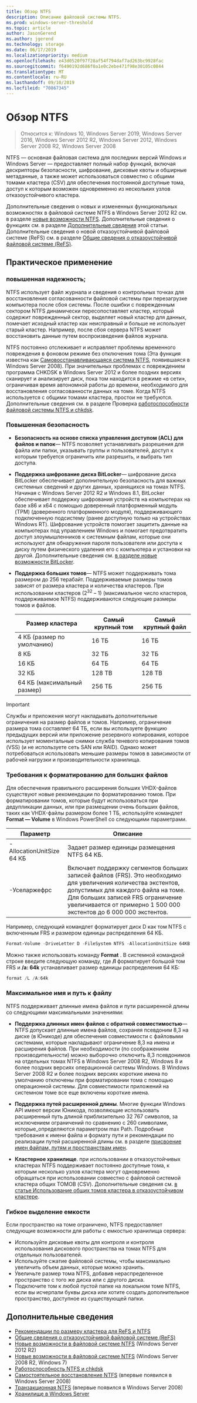 ```yaml
---
title: Обзор NTFS
description: Описание файловой системы NTFS.
ms.prod: windows-server-threshold
ms.topic: article
author: JasonGerend
ms.author: jgerend
ms.technology: storage
ms.date: 06/17/2019
ms.localizationpriority: medium
ms.openlocfilehash: e43d0520f97f28af54f794daf7ad263bc9928fac
ms.sourcegitcommit: f6490192d686f0a1e0c2ebe471f98e30105c0844
ms.translationtype: MT
ms.contentlocale: ru-RU
ms.lasthandoff: 09/10/2019
ms.locfileid: "70867345"
---
```

# <a name="ntfs-overview"></a>Обзор NTFS

>Относится к: Windows 10, Windows Server 2019, Windows Server 2016, Windows Server 2012 R2, Windows Server 2012, Windows Server 2008 R2, Windows Server 2008

NTFS — основная файловая система для последних версий Windows и Windows Server — предоставляет полный набор функций, включая дескрипторы безопасности, шифрование, дисковые квоты и обширные метаданные, а также может использоваться совместно с общими томами кластера (CSV) для обеспечения постоянной доступные тома, доступ к которым возможен одновременно из нескольких узлов отказоустойчивого кластера.

Дополнительные сведения о новых и измененных функциональных возможностях в файловой системе NTFS в Windows Server 2012 R2 см. в разделе [новые возможности NTFS](https://docs.microsoft.com/previous-versions/windows/it-pro/windows-server-2012-r2-and-2012/dn466520(v%3dws.11)). Дополнительные сведения о функциях см. в разделе [Дополнительные сведения](#additional-information) этой статьи. Дополнительные сведения о новой отказоустойчивой файловой системе (ReFS) см. в разделе [Общие сведения о отказоустойчивой файловой системе (ReFS)](../refs/refs-overview.md).

## <a name="practical-applications"></a>Практическое применение

### <a name="increased-reliability"></a>повышенная надежность;

NTFS использует файл журнала и сведения о контрольных точках для восстановления согласованности файловой системы при перезагрузке компьютера после сбоя системы. После ошибки с поврежденным сектором NTFS динамически пересопоставляет кластер, который содержит поврежденный сектор, выделяет новый кластер для данных, помечает исходный кластер как неисправный и больше не использует старый кластер. Например, после сбоя сервера NTFS может восстановить данные путем воспроизведения файлов журнала.

NTFS постоянно отслеживает и исправляет проблемы временного повреждения в фоновом режиме без отключения тома (Эта функция известна как [Самовосстанавливающаяся система NTFS](https://docs.microsoft.com/previous-versions/windows/it-pro/windows-server-2008-R2-and-2008/cc771388(v=ws.10)), появившаяся в Windows Server 2008). При значительных проблемах с повреждением программа CHKDSK в Windows Server 2012 и более поздних версиях сканирует и анализирует диск, пока том находится в режиме «в сети», ограничивая время автономной работы до времени, необходимого для восстановления согласованности данных на томе. Когда NTFS используется с общими томами кластера, простои не требуются. Дополнительные сведения см. в разделе Проверка [работоспособности файловой системы NTFS и chkdsk](https://docs.microsoft.com/previous-versions/windows/it-pro/windows-server-2012-r2-and-2012/hh831536(v%3dws.11)).

### <a name="increased-security"></a>Повышенная безопасность

- **Безопасность на основе списка управления доступом (ACL) для файлов и папок**— NTFS позволяет устанавливать разрешения для файла или папки, указывать группы и пользователей, доступ к которым требуется ограничить или разрешить, и выбрать тип доступа.

- **Поддержка шифрование диска BitLocker**— шифрование диска BitLocker обеспечивает дополнительную безопасность для важных системных сведений и других данных, хранящихся на томах NTFS. Начиная с Windows Server 2012 R2 и Windows 8.1, BitLocker обеспечивает поддержку шифрования устройств на компьютерах на базе x86 и x64 с помощью доверенный платформенный модуль (TPM) (доверенного платформенного модуля), поддерживающего подключенную подсистему (ранее доступную только на устройствах Windows RT). Шифрование устройств помогает защитить данные на компьютерах под управлением Windows и помогает предотвратить доступ злоумышленников к системным файлам, которые они используют для обнаружения пароля пользователя или доступа к диску путем физического удаления его с компьютера и установки на другой. Дополнительные сведения см. [в разделе новые возможности BitLocker](https://docs.microsoft.com/previous-versions/windows/it-pro/windows-server-2012-r2-and-2012/dn306081(v%3dws.11)).

- **Поддержка больших томов**— NTFS может поддерживать тома размером до 256 терабайт. Поддерживаемые размеры томов зависят от размера кластера и количества кластеров. При использовании кластеров (2<sup>32</sup> – 1) (максимальное число кластеров, поддерживаемое NTFS) поддерживаются следующие размеры томов и файлов.

  |Размер кластера|Самый крупный том|Самый крупный файл|
  |---|---|---|
  |4 КБ (размер по умолчанию)|16 ТБ|16 ТБ|
  |8 КБ|32 ТБ|32 ТБ|
  |16 КБ|64 ТБ|64 ТБ|
  |32 КБ|128 TB|128 TB|
  |64 КБ (максимальный размер)|256 ТБ|256 ТБ|

>[!IMPORTANT]
>Службы и приложения могут накладывать дополнительные ограничения на размер файлов и томов. Например, ограничение размера тома составляет 64 ТБ, если вы используете функцию предыдущих версий или приложение резервного копирования, которое использует моментальные снимки служба теневого копирования томов (VSS) (и не используете сеть SAN или RAID). Однако может потребоваться использовать меньшие размеры томов в зависимости от рабочей нагрузки и производительности хранилища.

### <a name="formatting-requirements-for-large-files"></a>Требования к форматированию для больших файлов

Для обеспечения правильного расширения больших VHDX-файлов существуют новые рекомендации по форматированию томов. При форматировании томов, которые будут использоваться при дедупликации данных, или при размещении очень больших файлов, таких как VHDX-файлы размером более 1 ТБ, используйте командлет **Format — Volume** в Windows PowerShell со следующими параметрами.

|Параметр|Описание|
|---|---|
|-AllocationUnitSize 64 КБ|Задает размер единицы размещения NTFS 64 КБ.|
|-Уселаржефрс|Включает поддержку сегментов больших записей файлов (FRS). Это необходимо для увеличения количества экстентов, допустимых для каждого файла на томе. Для больших записей FRS ограничение увеличивается от примерно 1 500 000 экстентов до 6 000 000 экстентов.|

Например, следующий командлет форматирует диск D как том NTFS с включенным FRS и размером единицы распределения 64 КБ.

```PowerShell
Format-Volume -DriveLetter D -FileSystem NTFS -AllocationUnitSize 64KB -UseLargeFRS
```

Можно также использовать команду **Format** . В системной командной строке введите следующую команду, где **/l** форматирует большой том FRS и **/a: 64k** устанавливает размер единицы распределения 64 КБ:

```PowerShell
format /L /A:64k
```

### <a name="maximum-file-name-and-path"></a>Максимальное имя и путь к файлу

NTFS поддерживает длинные имена файлов и пути расширенной длины со следующими максимальными значениями:

- **Поддержка длинных имен файлов с обратной совместимостью**— NTFS допускает длинные имена файлов, сохраняя псевдоним 8,3 на диске (в Юникоде) для обеспечения совместимости с файловыми системами, которые накладывают ограничение 8,3 на имена и расширения файлов. При необходимости (по соображениям производительности) можно выборочно отключить 8,3 псевдонимов на отдельных томах NTFS в Windows Server 2008 R2, Windows 8 и более поздних версиях операционной системы Windows.
  В Windows Server 2008 R2 и более поздних версиях короткие имена по умолчанию отключены при форматировании тома с помощью операционной системы. Для совместимости приложений на системном томе все еще включены короткие имена.

- **Поддержка путей расширенной длины**. Многие функции Windows API имеют версии Юникода, позволяющие использовать расширенный путь длиной приблизительно 32 767 символов, за исключением ограничений по сравнению с 260 символами, которые\_определяются параметром max Path. Подробные требования к имени файла и формату пути и рекомендации по реализации путей расширенной длины см. в разделе [присвоение имен файлам, путям и пространствам имен](https://msdn.microsoft.com/library/windows/desktop/aa365247).

- **Кластерное хранилище**. при использовании в отказоустойчивых кластерах NTFS поддерживает постоянно доступные тома, к которым несколько узлов кластера могут одновременно обращаться при использовании совместно с файловой системой кластера общих ТОМОВ (CSV). Дополнительные сведения см. [в статье Использование общих томов кластера в отказоустойчивом кластере](../../failover-clustering/failover-cluster-csvs.md).

### <a name="flexible-allocation-of-capacity"></a>Гибкое выделение емкости

Если пространство на томе ограничено, NTFS предоставляет следующие возможности для работы с емкостью хранилища сервера:

- Используйте дисковые квоты для контроля и контроля использования дискового пространства на томах NTFS для отдельных пользователей.
- Используйте сжатие файловой системы, чтобы максимально увеличить объем данных, которые можно хранить.
- Увеличьте размер тома NTFS, добавив нераспределенное пространство с того же диска или с другого диска.
- Подключите том к любой пустой папке на локальном томе NTFS, если вы исчерпали буквы диска или хотите создать дополнительное пространство, доступное из существующей папки.

## <a name="additional-information"></a>Дополнительные сведения

- [Рекомендации по размеру кластера для ReFS и NTFS](https://techcommunity.microsoft.com/t5/Storage-at-Microsoft/Cluster-size-recommendations-for-ReFS-and-NTFS/ba-p/425960)
- [Общие сведения о отказоустойчивой файловой системе (ReFS)](../refs/refs-overview.md)
- [Новые возможности в файловой системе NTFS](https://docs.microsoft.com/previous-versions/windows/it-pro/windows-server-2012-r2-and-2012/dn466520(v%3dws.11)) (Windows Server 2012 R2)
- [Новые возможности в файловой системе NTFS](https://docs.microsoft.com/previous-versions/windows/it-pro/windows-server-2008-R2-and-2008/ff383236(v=ws.10)) (Windows Server 2008 R2, Windows 7)
- [Работоспособность NTFS и chkdsk](https://docs.microsoft.com/previous-versions/windows/it-pro/windows-server-2012-r2-and-2012/hh831536(v%3dws.11))
- [Самостоятельное восстановление NTFS](https://docs.microsoft.com/previous-versions/windows/it-pro/windows-server-2008-R2-and-2008/cc771388(v=ws.10)) (впервые появился в Windows Server 2008)
- [Транзакционная NTFS](https://docs.microsoft.com/previous-versions/windows/it-pro/windows-server-2008-r2-and-2008/cc730726(v%3dws.10)) (впервые появился в Windows Server 2008)
- [Хранилище в Windows Server](../storage.md)